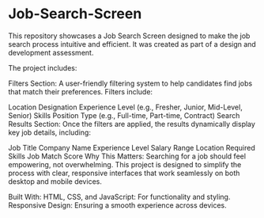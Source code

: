# Job-Search-Screen

This repository showcases a Job Search Screen designed to make the job search process intuitive and efficient. It was created as part of a design and development assessment.

The project includes:

Filters Section:
A user-friendly filtering system to help candidates find jobs that match their preferences. Filters include:

Location
Designation
Experience Level (e.g., Fresher, Junior, Mid-Level, Senior)
Skills
Position Type (e.g., Full-time, Part-time, Contract)
Search Results Section:
Once the filters are applied, the results dynamically display key job details, including:

Job Title
Company Name
Experience Level
Salary Range
Location
Required Skills
Job Match Score
Why This Matters:
Searching for a job should feel empowering, not overwhelming. This project is designed to simplify the process with clear, responsive interfaces that work seamlessly on both desktop and mobile devices.

Built With:
HTML, CSS, and JavaScript: For functionality and styling.
Responsive Design: Ensuring a smooth experience across devices.
